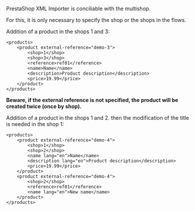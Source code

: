PrestaShop XML Importer is conciliable with the multishop.

For this, it is only necessary to specify the shop or the shops in the flows.

Addition of a product in the shops 1 and 3:

```
<products>
	<product external-reference="demo-3">
		<shop>1</shop>
		<shop>3</shop>
		<reference>ref01</reference>
		<name>Name</name>
		<description>Product description</description>
		<price>19.99</price>
	</product>
</products>
```

**Beware, if the external reference is not specified, the product will be created twice (once by shop).**

Addition of a product in the shops 1 and 2. then the modification of the title is needed in the shop 1:

```
<products>
	<product external-reference="demo-4">
		<shop>1</shop>
		<shop>2</shop>
		<name lang="en">Name</name>
		<description lang="en">Product description</description>
		<price>19.99</price>
	</product>
	<product external-reference="demo-4">
		<shop>2</shop>
		<reference>ref01</reference>
		<name lang="en">New name</name>
	</product>
</products>
```
